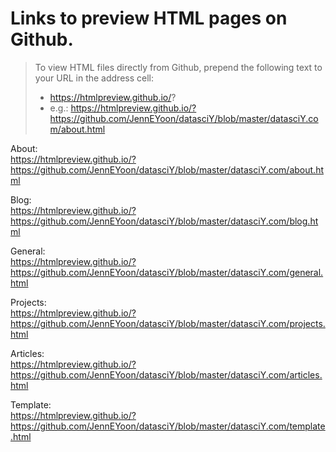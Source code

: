 # Links to preview HTML pages on Github.  

>To view HTML files directly from Github, prepend the following text to your URL in the address cell:  
>  - https://htmlpreview.github.io/?   
>  - e.g.:  https://htmlpreview.github.io/?https://github.com/JennEYoon/datasciY/blob/master/datasciY.com/about.html   

About:  
https://htmlpreview.github.io/?https://github.com/JennEYoon/datasciY/blob/master/datasciY.com/about.html   

Blog:  
https://htmlpreview.github.io/?https://github.com/JennEYoon/datasciY/blob/master/datasciY.com/blog.html   

General:  
https://htmlpreview.github.io/?https://github.com/JennEYoon/datasciY/blob/master/datasciY.com/general.html   

Projects:  
https://htmlpreview.github.io/?https://github.com/JennEYoon/datasciY/blob/master/datasciY.com/projects.html   

Articles:  
https://htmlpreview.github.io/?https://github.com/JennEYoon/datasciY/blob/master/datasciY.com/articles.html   

Template:  
https://htmlpreview.github.io/?https://github.com/JennEYoon/datasciY/blob/master/datasciY.com/template.html   
